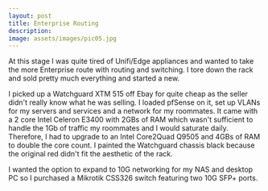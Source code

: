 ```yaml
---
layout: post
title: Enterprise Routing
description:
image: assets/images/pic05.jpg
---
```

At this stage I was quite tired of Unifi/Edge appliances and wanted to take the more Enterprise route with routing and switching. I tore down the rack and sold pretty much everything and started a new.

I picked up a Watchguard XTM 515 off Ebay for quite cheap as the seller didn't really know what he was selling. I loaded pfSense on it, set up VLANs for my servers and services and a network for my roommates. It came with a 2 core Intel Celeron E3400 with 2GBs of RAM which wasn't sufficient to handle the 1Gb of traffic my roommates and I would saturate daily. Therefore, I had to upgrade to an Intel Core2Quad Q9505 and 4GBs of RAM to double the core count. I painted the Watchguard chassis black because the original red didn't fit the aesthetic of the rack.

I wanted the option to expand to 10G networking for my NAS and desktop PC so I purchased a Mikrotik CSS326 switch featuring two 10G SFP+ ports.
